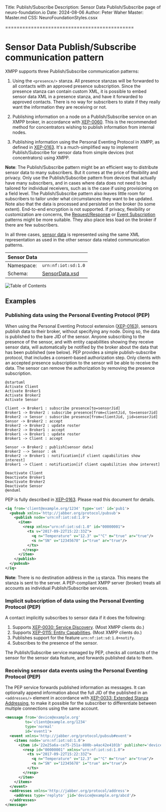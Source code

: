 ﻿Title: Publish/Subscribe
Description: Sensor Data Publish/Subscribe page of neuro-foundation.io
Date: 2024-08-06
Author: Peter Waher
Master: Master.md
CSS: NeuroFoundationStyles.cssx

=============================================

Sensor Data Publish/Subscribe communication pattern
========================================================

XMPP supports three Publish/Subscribe communication patterns:

1.  Using the `<presence/>` stanza. All presence stanzas will be forwarded to all contacts with an approved presence subscription. Since the presence stanza
    can contain custom XML, it is possible to embed sensor data XML in a presence stanza, and have it forwarded to approved contacts. There is no way for
	subscribers to state if they really want the information they are receiving or not.

2.  Publishing information on a node on a Publish/Subscribe service on an XMPP broker, in accordance with [XEP-0060](https://xmpp.org/extensions/xep-0060.html).
    This is the recommended method for concentrators wishing to publish information from internal nodes.

3.  Publishing information using the Personal Eventing Protocol in XMPP, as defined in [XEP-0163](https://xmpp.org/extensions/xep-0163.html). It's a much-simplified
    way to implement Publish/Subscribe for sensor data from simple devices (not concentrators) using XMPP.

**Note**: The Publish/Subscribe pattern might be an efficient way to distribute sensor data to many subscribers. But it comes at the price of flexibility and
privacy. Only use the Publish/Subscribe pattern from devices that actually have many subscribers, and in cases where data does not need to be tailored for
individual receivers, such as is the case if using provisioning on a field level. The Publish/Subscribe pattern also leaves little room for subscribers to tailor
under what circumstances they want to be updated. Note also that the data is processed and persisted on the broker (to some extent). End-to-end encryption is
not supported. If privacy, flexibility or customization are concerns, the [Request/Response](SensorDataRequestResponse.md) or
[Event Subscription](SensorDataEventSubscription.md) patterns might be more suitable. They also place less load on the broker if there are few subscribers.

In all three cases, [sensor data](SensorData.md) is represented using the same XML representation as used in the other sensor data related 
communication patterns.

| Sensor Data                                           ||
| ------------|------------------------------------------|
| Namespace:  | `urn:nf:iot:sd:1.0`                      |
| Schema:     | [SensorData.xsd](Schemas/SensorData.xsd) |

![Table of Contents](toc)

Examples
-----------------

### Publishing data using the Personal Eventing Protocol (PEP)

When using the Personal Eventing Protocol extension ([XEP-0163](https://xmpp.org/extensions/xep-0163.html)), sensors publish data to their broker,
without specifying any node. Doing so, the data is published to the bare JID of the sensor. Anyone subscribing to the presence of the sensor, and
with entity capabilities showing they receive sensor data, will automatically be notified by the broker about the data that has been published (see below). PEP
provides a simple publish-subscribe protocol, that includes a consent-based authorization step. Only clients with an accepted presence subscription to
the sensor will be able to receive the data. The sensor can remove the authorization by removing the presence subscription.

```uml:Publish/Subscribe with PEP
@startuml
Activate Client
Activate Broker1
Activate Broker2
Activate Sensor

Client -> Broker1 : subscribe presence[to=sensorJid]
Broker1 -> Broker2 : subscribe presence[from=clientJid, to=sensorJid]
Broker2 -> Sensor : subscribe presence[from=clientJid, jid=sensorJid]
Sensor -> Broker2 : accept
Broker2 -> Broker2 : update roster
Broker2 -> Broker1 : accept
Broker1 -> Broker1 : update roster
Broker1 -> Client : accept

Sensor -> Broker2 : publish[sensor data]
Broker2 --> Sensor : ok
Broker2 -> Broker1 : notification[if client capabilities show interest]
Broker1 -> Client : notification[if client capabilities show interest]

Deactivate Client
Deactivate Broker1
Deactivate Broker2
Deactivate Sensor
@enduml
```

PEP is fully described in [XEP-0163](https://xmpp.org/extensions/xep-0163.html). Please read this document for details.

```xml
<iq from='client@example.org/1234' type='set' id='pub1'>
  <pubsub xmlns='http://jabber.org/protocol/pubsub'>
    <publish node='urn:nf:iot:sd:1.0'>
      <item>
        <resp xmlns="urn:nf:iot:sd:1.0" id="00000001">
          <ts v="2017-09-22T15:22:33Z">
            <q n="Temperature" v="12.3" u="°C" m="true" ar="true"/>
            <s n="SN" v="12345678" i="true" ar="true"/>
          </ts>
        </resp>
      </item>
    </publish>
  </pubsub>
</iq>
```

**Note**: There is no destination address in the `iq` stanza. This means the stanza is sent to the server. A PEP-compliant XMPP server (broker) treats
all accounts as individual Publish/Subscribe services.

### Implicit subscription of data using the Personal Eventing Protocol (PEP)

A contact implicitly subscribes to sensor data if it does the following:

1.  Supports [XEP-0030: Service Discovery](https://xmpp.org/extensions/xep-0030.html). (Most XMPP clients do.)
2.  Supports [XEP-0115: Entity Capabilities](https://xmpp.org/extensions/xep-0115.html). (Most XMPP clients do.)
3.  Publishes support for the feature `urn:nf:iot:sd:1.0+notify`.
4.  Subscribes to the presence of the sensor.

The Publish/Subscribe service managed by PEP, checks all contacts of the sensor for the sensor data feature, and forwards published data to them.

### Receiving sensor data events using the Personal Eventing Protocol (PEP)

The PEP service forwards published information as messages. It can optionally append information about the full JID of the published in an
`<addresses/>` element in accordance with [XEP-0033: Extended Stanza Addressing](https://xmpp.org/extensions/xep-0033.html), to make it possible for 
the subscriber to differentiate between multiple connections using the same account.

```xml
<message from='device@example.org'
         to='client@example.org/1234'
         type='normal'
         id='event1'>
  <event xmlns='http://jabber.org/protocol/pubsub#event'>
    <items node='urn:nf:iot:sd:1.0'>
      <item id='22e25a6a-ce75-251a-880b-a4ac42e4101b' publisher='device@example.org'>
        <resp id="00000001" xmlns="urn:nf:iot:sd:1.0">
          <ts v="2017-09-22T15:22:33Z">
            <q n="Temperature" v="12.3" u="°C" m="true" ar="true"/>
            <s n="SN" v="12345678" i="true" ar="true"/>
          </ts>
        </resp>
      </item>
    </items>
  </event>
  <addresses xmlns='http://jabber.org/protocol/address'>
    <address type='replyto' jid='device@example.org/abcd'/>
  </addresses>
</message>
```
